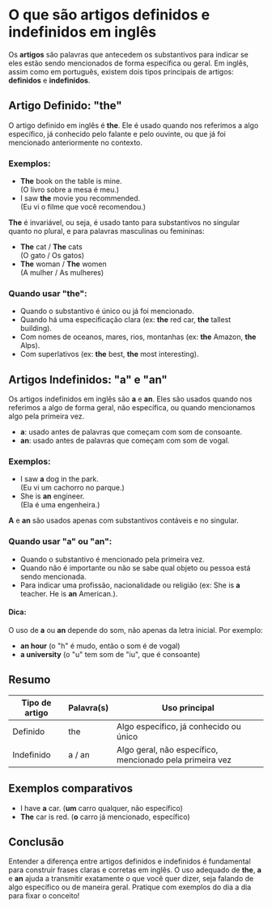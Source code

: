 # O que são artigos definidos e indefinidos em inglês

Os **artigos** são palavras que antecedem os substantivos para indicar se eles estão sendo mencionados de forma específica ou geral. Em inglês, assim como em português, existem dois tipos principais de artigos: **definidos** e **indefinidos**.

## Artigo Definido: "the"

O artigo definido em inglês é **the**. Ele é usado quando nos referimos a algo específico, já conhecido pelo falante e pelo ouvinte, ou que já foi mencionado anteriormente no contexto.

### Exemplos:
- **The** book on the table is mine.  
  (O livro sobre a mesa é meu.)
- I saw **the** movie you recommended.  
  (Eu vi o filme que você recomendou.)

**The** é invariável, ou seja, é usado tanto para substantivos no singular quanto no plural, e para palavras masculinas ou femininas:
- **The** cat / **The** cats  
  (O gato / Os gatos)
- **The** woman / **The** women  
  (A mulher / As mulheres)

### Quando usar "the":
- Quando o substantivo é único ou já foi mencionado.
- Quando há uma especificação clara (ex: **the** red car, **the** tallest building).
- Com nomes de oceanos, mares, rios, montanhas (ex: **the** Amazon, **the** Alps).
- Com superlativos (ex: **the** best, **the** most interesting).

## Artigos Indefinidos: "a" e "an"

Os artigos indefinidos em inglês são **a** e **an**. Eles são usados quando nos referimos a algo de forma geral, não específica, ou quando mencionamos algo pela primeira vez.

- **a**: usado antes de palavras que começam com som de consoante.
- **an**: usado antes de palavras que começam com som de vogal.

### Exemplos:
- I saw **a** dog in the park.  
  (Eu vi um cachorro no parque.)
- She is **an** engineer.  
  (Ela é uma engenheira.)

**A** e **an** são usados apenas com substantivos contáveis e no singular.

### Quando usar "a" ou "an":
- Quando o substantivo é mencionado pela primeira vez.
- Quando não é importante ou não se sabe qual objeto ou pessoa está sendo mencionada.
- Para indicar uma profissão, nacionalidade ou religião (ex: She is **a** teacher. He is **an** American.).

#### Dica:
O uso de **a** ou **an** depende do som, não apenas da letra inicial. Por exemplo:
- **an hour** (o "h" é mudo, então o som é de vogal)
- **a university** (o "u" tem som de "iu", que é consoante)

## Resumo

| Tipo de artigo | Palavra(s) | Uso principal |
|----------------|------------|--------------|
| Definido       | the        | Algo específico, já conhecido ou único |
| Indefinido     | a / an     | Algo geral, não específico, mencionado pela primeira vez |

## Exemplos comparativos

- I have **a** car. (**um** carro qualquer, não específico)
- **The** car is red. (**o** carro já mencionado, específico)

## Conclusão

Entender a diferença entre artigos definidos e indefinidos é fundamental para construir frases claras e corretas em inglês. O uso adequado de **the**, **a** e **an** ajuda a transmitir exatamente o que você quer dizer, seja falando de algo específico ou de maneira geral. Pratique com exemplos do dia a dia para fixar o conceito!